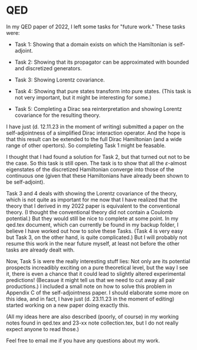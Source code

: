 # QED

In my QED paper of 2022, I left some tasks for "future work." These tasks were:

* Task 1: Showing that a domain exists on which the Hamiltonian is self-adjoint.

* Task 2: Showing that its propagator can be approximated with bounded and discretized generators.

* Task 3: Showing Lorentz covariance.

* Task 4: Showing that pure states transform into pure states. (This task is not very important, but it might be interesting for some.)

* Task 5: Completing a Dirac sea reinterpretation and showing Lorentz covariance for the resulting theory.

I have just (d. 12.11.23 in the moment of writing) submitted a paper on the self-adjointness of a simplified Dirac interaction operator.
And the hope is that this result can be extended to the full Dirac Hamiltonian (and a wide range of other opertors).
So completing Task 1 might be feasable.

I thought that I had found a solution for Task 2, but that turned out not to be the case. So this task is still open.
The task is to show that all the $\varepsilon$-almost eigenstates of the discretized Hamiltonian converge into those of the continuous one
(given that these Hamiltonians have already been shown to be self-adjoint).
<!--
*\[I have just (d. 24.11.23) realized that the only reason that we would want to put an ultraviolet cutoff on the momenta for the operator
is if we want to derive the path integral from Section 4 in my QED paper, which is only something that we want to do, if we want to argue
the the operator is Lorentz-covariant! But since I no longer feel the need to do this very strongly, I will thus not need an ultraviolet
cutoff for this task! And without that, the task becomes really easy (which is not hard to see).
So consider this task as being in the same category as Task 3 and 4, i.e. of tasks that are only needed if one wants to complete the arguement
introduced in my QED paper that the operator is Lorentz-covariant (if one is not satisfied with the existing arguments of physics literature)!\]
*\[Oh no, I forgot that we need the ultraviolet cutoff in order for the constant energy coming from
$\hat d^\dagger \hat d \to \hat d^\dagger \hat d - 1$ to be finite!
...Oh, but one can just make a cutoff for the free energy first, so we might be good after all..:D\]
*\[I have just (d. 25.11.23) realized that the free energy might be infinite for the $\varepsilon$-almost eigenstates,
so it is not quite so simple after all...\]
-->

<!--
Let me just mention here that if one could show that all $\varepsilon$-almost eigenstates decreases faster than a certain polynomial
w.r.t. both photon number and momentum, then it seems that it be easy to show. But I am not very optimistic about this approach, though.
--> 

Task 3 and 4 deals with showing the Lorentz covariance of the theory, which is not quite as important for me now that I have realized
that the theory that I derived in my 2022 paper is equivalent to the conventional theory. (I thought the conventional theory did not contain a Coulomb potential.)
But they would still be nice to complete at some point. In my qed.tex document, which can currently be found in my backup folder, I believe I have worked out how to
solve these Tasks. (Task 4 is very easy but Task 3, on the other hand, is quite complicated.)
But I will probably not resume this work in the near future myself, at least not before the other tasks are already dealt with.

Now, Task 5 is were the really interesting stuff lies: Not only are its potential prospects increadibly exciting on a pure theoretical level, but the way I see it,
there is even a chance that it could lead to slightly altered experimental predictions! (Becasue it might tell us that we need to cut away all pair productions.)
I included a small note on how to solve this problem in Appendix C of the self-adjointness paper. I should elaborate some more on this idea, and in fact,
I have just (d. 23.11.23 in the moment of editing) started working on a new paper doing exactly this.


<!-- I will, however, also want to get back and work on my 'Semantic Database' project, which I have obviously neglected while writing my self-adjointness paper
in the past two months (from mid september to mid november). So I will probably focus on that project for a little while.
But I do certainly look forward to coming back and working more on this again, especially on Task 5: Not only is it increadibly exciting theoretically, but the way I see it,
there is even a chance that it could lead to slightly altered predictions! (Becasue it might tell us that we need to cut away all pair productions.) -->

(All my ideas here are also described (poorly, of course) in my working notes found in qed.tex and 23-xx note collection.tex, but I do not really expect anyone to read those.)

Feel free to email me if you have any questions about my work.
